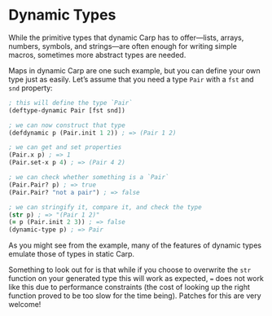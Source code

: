 # Dynamic Types

While the primitive types that dynamic Carp has to offer—lists, arrays,
numbers, symbols, and strings—are often enough for writing simple macros,
sometimes more abstract types are needed.

Maps in dynamic Carp are one such example, but you can define your own type
just as easily. Let’s assume that you need a type `Pair` with a `fst` and
`snd` property:

```clojure
; this will define the type `Pair`
(deftype-dynamic Pair [fst snd])

; we can now construct that type
(defdynamic p (Pair.init 1 2)) ; => (Pair 1 2)

; we can get and set properties
(Pair.x p) ; => 1
(Pair.set-x p 4) ; => (Pair 4 2)

; we can check whether something is a `Pair`
(Pair.Pair? p) ; => true
(Pair.Pair? "not a pair") ; => false

; we can stringify it, compare it, and check the type
(str p) ; => "(Pair 1 2)"
(= p (Pair.init 2 3)) ; => false
(dynamic-type p) ; => Pair
```

As you might see from the example, many of the features of dynamic types
emulate those of types in static Carp.

Something to look out for is that while if you choose to overwrite the `str`
function on your generated type this will work as expected, `=` does not work
like this due to performance constraints (the cost of looking up the right
function proved to be too slow for the time being). Patches for this are very
welcome!
